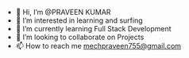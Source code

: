 - 👋 Hi, I’m @PRAVEEN KUMAR 
- 👀 I’m interested in learning and surfing
- 🌱 I’m currently learning Full Stack Development
- 💞️ I’m looking to collaborate on Projects
- 📫 How to reach me mechpraveen755@gmail.com

<!---
Praveen-43/Praveen-43 is a ✨ special ✨ repository because its `README.md` (this file) appears on your GitHub profile.
You can click the Preview link to take a look at your changes.
--->
